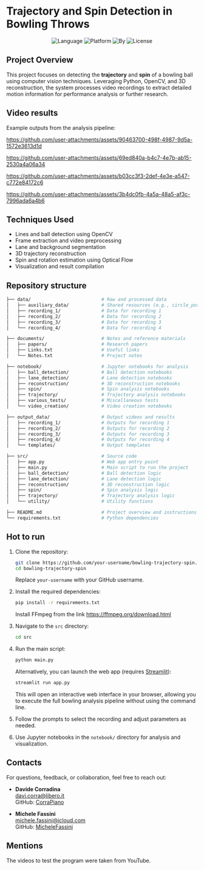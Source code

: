 # Trajectory and Spin Detection in Bowling Throws

<div align="center">
   <img src="https://img.shields.io/badge/Language-Python-brightgreen" alt="Language" />
   <img src="https://img.shields.io/badge/Platform-VSCode-blue" alt="Platform" />
   <img src="https://img.shields.io/badge/Powered_by-OpenCV-red" alt="By" />
   <img src="https://img.shields.io/badge/License-MIT-yellow" alt="License" />
</div>

## Project Overview

This project focuses on detecting the **trajectory** and **spin** of a bowling ball using computer vision techniques. Leveraging Python, OpenCV, and 3D reconstruction, the system processes video recordings to extract detailed motion information for performance analysis or further research.

## Video results

Example outputs from the analysis pipeline:

https://github.com/user-attachments/assets/90463700-498f-4987-9d5a-1572e3613d1d

https://github.com/user-attachments/assets/69ed840a-b4c7-4e7b-ab15-2530a4a06a34

https://github.com/user-attachments/assets/b03cc3f3-2def-4e3e-a547-c772e84172c6

https://github.com/user-attachments/assets/3b4dc0fb-4a5a-48a5-af3c-7996ada6a4b6

## Techniques Used

- Lines and ball detection using OpenCV
- Frame extraction and video preprocessing
- Lane and background segmentation
- 3D trajectory reconstruction
- Spin and rotation estimation using Optical Flow
- Visualization and result compilation

## Repository structure

```bash
├── data/                          # Raw and processed data
│   ├── auxiliary_data/            # Shared resources (e.g., circle_positions/)
│   ├── recording_1/               # Data for recording 1
│   ├── recording_2/               # Data for recording 2
│   ├── recording_3/               # Data for recording 3
│   └── recording_4/               # Data for recording 4

├── documents/                     # Notes and reference materials
│   ├── papers/                    # Research papers
│   ├── Links.txt                  # Useful links
│   └── Notes.txt                  # Project notes

├── notebook/                      # Jupyter notebooks for analysis
│   ├── ball_detection/            # Ball detection notebooks
│   ├── lane_detection/            # Lane detection notebooks
│   ├── reconstruction/            # 3D reconstruction notebooks
│   ├── spin/                      # Spin analysis notebooks
│   ├── trajectory/                # Trajectory analysis notebooks
│   ├── various_tests/             # Miscellaneous tests
│   └── video_creation/            # Video creation notebooks

├── output_data/                   # Output videos and results
│   ├── recording_1/               # Outputs for recording 1
│   ├── recording_2/               # Outputs for recording 2
│   ├── recording_3/               # Outputs for recording 3
│   ├── recording_4/               # Outputs for recording 4
│   └── templates/                 # Output templates

├── src/                           # Source code
│   ├── app.py                     # Web app entry point
│   ├── main.py                    # Main script to run the project
│   ├── ball_detection/            # Ball detection logic
│   ├── lane_detection/            # Lane detection logic
│   ├── reconstruction/            # 3D reconstruction logic
│   ├── spin/                      # Spin analysis logic
│   ├── trajectory/                # Trajectory analysis logic
│   └── utility/                   # Utility functions

├── README.md                      # Project overview and instructions
└── requirements.txt               # Python dependencies
```

## Hot to run
1. Clone the repository:
   ```bash
   git clone https://github.com/your-username/bowling-trajectory-spin.git
   cd bowling-trajectory-spin
   ```
   Replace `your-username` with your GitHub username.

2. Install the required dependencies:
   ```bash
   pip install -r requirements.txt
    ```
    Install FFmpeg from the link https://ffmpeg.org/download.html
3. Navigate to the `src` directory:
   ```bash
   cd src
   ```
4. Run the main script:
   ```bash
   python main.py
   ```
   Alternatively, you can launch the web app (requires [Streamlit](https://streamlit.io/)):
   ```bash
   streamlit run app.py
   ```
   This will open an interactive web interface in your browser, allowing you to execute the full bowling analysis pipeline without using the command line.
5. Follow the prompts to select the recording and adjust parameters as needed.
6. Use Jupyter notebooks in the `notebook/` directory for analysis and visualization.

## Contacts

For questions, feedback, or collaboration, feel free to reach out:

- **Davide Corradina**  
  [davi.corra@libero.it](mailto:davi.corra@libero.it)  
  GitHub: [CorraPiano](https://github.com/CorraPiano)

- **Michele Fassini**  
  [michele.fassini@icloud.com](mailto:michele.fassini@icloud.com)  
  GitHub: [MicheleFassini](https://github.com/MicheleFassini)

## Mentions

The videos to test the program were taken from YouTube.
